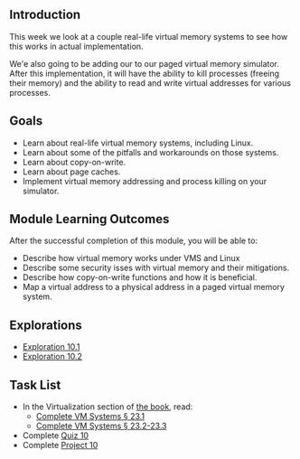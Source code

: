 <!-- Overview: Virtual Memory, Page Tables Part 2 -->

## Introduction

This week we look at a couple real-life virtual memory systems to see
how this works in actual implementation.

We'e also going to be adding our to our paged virtual memory simulator.
After this implementation, it will have the ability to kill processes
(freeing their memory) and the ability to read and write virtual
addresses for various processes.

## Goals

* Learn about real-life virtual memory systems, including Linux.
* Learn about some of the pitfalls and workarounds on those systems.
* Learn about copy-on-write.
* Learn about page caches.
* Implement virtual memory addressing and process killing on your
  simulator.
  
## Module Learning Outcomes
  
After the successful completion of this module, you will be able to:

* Describe how virtual memory works under VMS and Linux
* Describe some security isses with virtual memory and their
  mitigations.
* Describe how copy-on-write functions and how it is beneficial.
* Map a virtual address to a physical address in a paged virtual memory
  system.
 
## Explorations

* [Exploration 10.1]()
* [Exploration 10.2]()

## Task List

* In the Virtualization section of [the book](https://pages.cs.wisc.edu/~remzi/OSTEP/), read:
  * [Complete VM Systems § 23.1](https://pages.cs.wisc.edu/~remzi/OSTEP/vm-complete.pdf)
  * [Complete VM Systems § 23.2-23.3](https://pages.cs.wisc.edu/~remzi/OSTEP/vm-complete.pdf)
* Complete [Quiz 10]()
* Complete [Project 10]()

